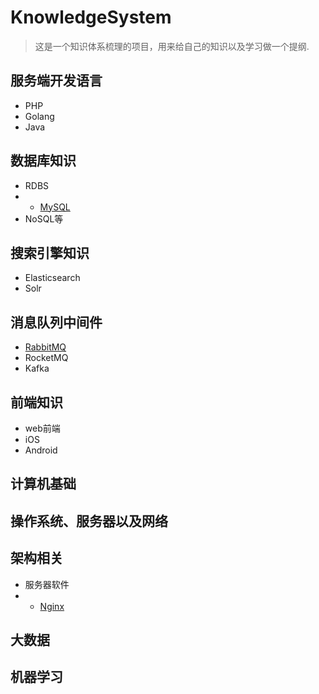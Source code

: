 # KnowledgeSystem

> 这是一个知识体系梳理的项目，用来给自己的知识以及学习做一个提纲.

## 服务端开发语言
- PHP
- Golang
- Java

## 数据库知识
- RDBS
- - [MySQL](/DB/RDBS/MySQL.md)  
- NoSQL等

## 搜索引擎知识
- Elasticsearch
- Solr

## 消息队列中间件
- [RabbitMQ](/MQ/RabbitMQ/RabbitMQ.md)
- RocketMQ
- Kafka


## 前端知识
- web前端
- iOS
- Android

## 计算机基础

## 操作系统、服务器以及网络

## 架构相关
- 服务器软件
- - [Nginx](/Structure/HttpServer/Nginx.md)

## 大数据

## 机器学习
